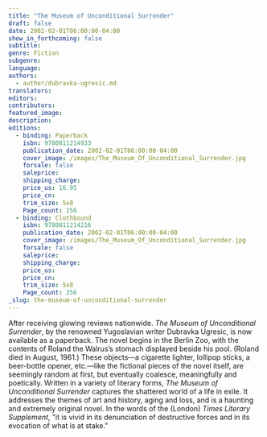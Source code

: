 ```yaml
---
title: "The Museum of Unconditional Surrender"
draft: false
date: 2002-02-01T06:00:00-04:00
show_in_forthcoming: false
subtitle:
genre: Fiction
subgenre:
language:
authors:
  - author/dubravka-ugresic.md
translators:
editors:
contributors:
featured_image:
description:
editions:
  - binding: Paperback
    isbn: 9780811214933
    publication_date: 2002-02-01T06:00:00-04:00
    cover_image: /images/The_Museum_Of_Unconditional_Surrender.jpg
    forsale: false
    saleprice:
    shipping_charge:
    price_us: 16.95
    price_cn:
    trim_size: 5x8
    Page_count: 256
  - binding: Clothbound
    isbn: 9780811214216
    publication_date: 2002-02-01T06:00:00-04:00
    cover_image: /images/The_Museum_Of_Unconditional_Surrender.jpg
    forsale: false
    saleprice:
    shipping_charge:
    price_us:
    price_cn:
    trim_size: 5x8
    Page_count: 256
_slug: the-museum-of-unconditional-surrender
---
```


After receiving glowing reviews nationwide. _The Museum of Unconditional Surrender_, by the renowned Yugoslavian writer Dubravka Ugresic, is now available as a paperback. The novel begins in the Berlin Zoo, with the contents of Roland the Walrus’s stomach displayed beside his pool. (Roland died in August, 1961.) These objects—a cigarette lighter, lollipop sticks, a beer-bottle opener, etc.—like the fictional pieces of the novel itself, are seemingly random at first, but eventually coalesce, meaningfully and poetically. Written in a variety of literary forms, _The Museum of Unconditional Surrender_ captures the shattered world of a life in exile. It addresses the themes of art and history, aging and loss, and is a haunting and extremely original novel. In the words of the (London) _Times Literary Supplement_, "it is vivid in its denunciation of destructive forces and in its evocation of what is at stake."

